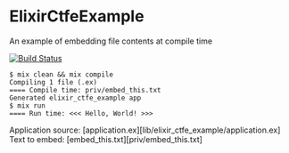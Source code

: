 # ElixirCtfeExample

An example of embedding file contents at compile time

[![Build Status](https://travis-ci.org/d-led/elixir_ctfe_example.svg?branch=master)](https://travis-ci.org/d-led/elixir_ctfe_example)

```
$ mix clean && mix compile
Compiling 1 file (.ex)
==== Compile time: priv/embed_this.txt
Generated elixir_ctfe_example app
$ mix run
==== Run time: <<< Hello, World! >>>
```

Application source: [application.ex][lib/elixir_ctfe_example/application.ex]
Text to embed: [embed_this.txt][priv/embed_this.txt]
